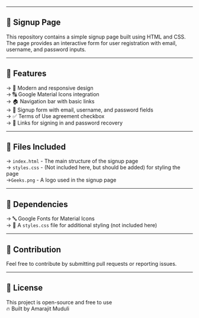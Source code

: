 ---------------------
🚀 Signup Page
---------------------
This repository contains a simple signup page built using HTML and CSS. The page provides an interactive form for user registration with email, username, and password inputs.

--------------------
🌟 Features
--------------------
-> 🎨 Modern and responsive design
<br>
-> 🔠 Google Material Icons integration
<br>
-> 🏠 Navigation bar with basic links
<br>
-> 📝 Signup form with email, username, and password fields
<br>
-> ✅ Terms of Use agreement checkbox
<br>
-> 🔑 Links for signing in and password recovery

----------------------
📂 Files Included
----------------------
-> `index.html` - The main structure of the signup page
<br>
-> `styles.css` - (Not included here, but should be added) for styling the page
<br>
->`Geeks.png` - A logo used in the signup page

------------------------
📌 Dependencies
------------------------
-> 🔤 Google Fonts for Material Icons
<br>
-> 🎨 A `styles.css` file for additional styling (not included here)

----------------------
🤝 Contribution
----------------------
Feel free to contribute by submitting pull requests or reporting issues.

---------------------
📜 License
---------------------
This project is open-source and free to use
<br>
🔥 Built by Amarajit Muduli

